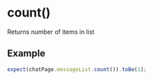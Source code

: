 # count()
Returns number of items in list

## Example

```typescript
expect(chatPage.messageList.count()).toBe(1);
```
